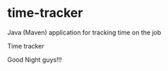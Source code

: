 # time-tracker
Java (Maven) application for tracking time on the job

Time tracker

Good Night guys!!!
